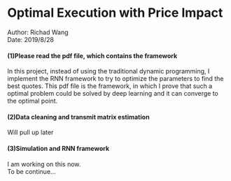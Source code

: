 # Optimal Execution with Price Impact  
Author: Richad Wang  
Date: 2019/8/28  
#### (1)Please read the pdf file, which contains the framework
In this project, instead of using the traditional dynamic programming, I implement the RNN framework to try to optimize the parameters to find the best quotes. This pdf file is the framework, in which I prove that such a optimal problem could be solved by deep learning and it can converge to the optimal point.
#### (2)Data cleaning and transmit matrix estimation
Will pull up later
#### (3)Simulation and RNN framework
I am working on this now.    
To be continue...
